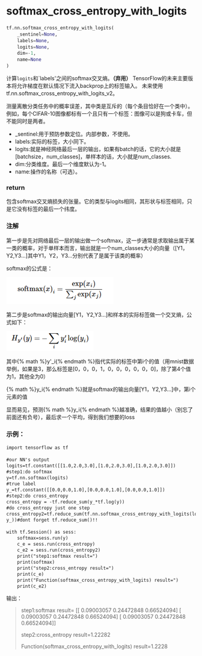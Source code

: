 # softmax_cross_entropy_with_logits

```py
tf.nn.softmax_cross_entropy_with_logits(
    _sentinel=None,
    labels=None,
    logits=None,
    dim=-1,
    name=None
)
```

计算`logits`和`labels'之间的softmax交叉熵。**（弃用）**
TensorFlow的未来主要版本将允许梯度在默认情况下流入backprop上的标签输入。
未来使用tf.nn.softmax_cross_entropy_with_logits_v2。

测量离散分类任务中的概率误差，其中类是互斥的（每个条目恰好在一个类中）。例如，每个CIFAR-10图像都标有一个且只有一个标签：图像可以是狗或卡车，但不能同时是两者。

- _sentinel:用于预防参数定位。内部参数，不使用。
- labels:实际的标签，大小同下。
- logits:就是神经网络最后一层的输出，如果有batch的话，它的大小就是[batchsize，num_classes]，单样本的话，大小就是num_classes.
- dim:分类维度。最后一个维度默认为-1。
- name:操作的名称（可选）。

### return

包含softmax交叉熵损失的张量。它的类型与logits相同，其形状与标签相同，只是它没有标签的最后一个纬度。


### 注解

第一步是先对网络最后一层的输出做一个softmax，这一步通常是求取输出属于某一类的概率，对于单样本而言，输出就是一个num_classes大小的向量（[Y1，Y2,Y3...]其中Y1，Y2，Y3...分别代表了是属于该类的概率）

softmax的公式是：

<img src="/TENsorFlow/img/softmax_cross_entropy_with_logits.png"/>

第二步是softmax的输出向量[Y1，Y2,Y3...]和样本的实际标签做一个交叉熵，公式如下：

<img src="/TENsorFlow/img/softmax_cross_entropy_with_logits01.png"/>

其中{% math %}y'_i{% endmath %}指代实际的标签中第i个的值（用mnist数据举例，如果是3，那么标签是[0，0，0，1，0，0，0，0，0，0]，除了第4个值为1，其他全为0）

{% math %}y_i{% endmath %}就是softmax的输出向量[Y1，Y2,Y3...]中，第i个元素的值

显而易见，预测{% math %}y_i{% endmath %}越准确，结果的值越小（别忘了前面还有负号），最后求一个平均，得到我们想要的loss

### 示例：

```
import tensorflow as tf
 
#our NN's output
logits=tf.constant([[1.0,2.0,3.0],[1.0,2.0,3.0],[1.0,2.0,3.0]])
#step1:do softmax
y=tf.nn.softmax(logits)
#true label
y_=tf.constant([[0.0,0.0,1.0],[0.0,0.0,1.0],[0.0,0.0,1.0]])
#step2:do cross_entropy
cross_entropy = -tf.reduce_sum(y_*tf.log(y))
#do cross_entropy just one step
cross_entropy2=tf.reduce_sum(tf.nn.softmax_cross_entropy_with_logits(logits, y_))#dont forget tf.reduce_sum()!!
 
with tf.Session() as sess:
    softmax=sess.run(y)
    c_e = sess.run(cross_entropy)
    c_e2 = sess.run(cross_entropy2)
    print("step1:softmax result=")
    print(softmax)
    print("step2:cross_entropy result=")
    print(c_e)
    print("Function(softmax_cross_entropy_with_logits) result=")
    print(c_e2)
```
输出：
> step1:softmax result=
[[ 0.09003057  0.24472848  0.66524094]
 [ 0.09003057  0.24472848  0.66524094]
 [ 0.09003057  0.24472848  0.66524094]]
>
> step2:cross_entropy result=1.22282
> 
> Function(softmax_cross_entropy_with_logits) result=1.2228
